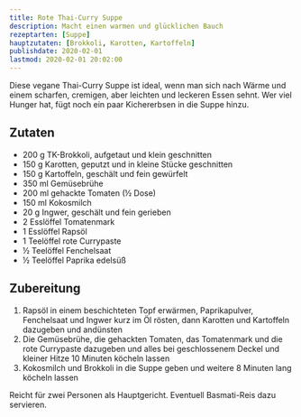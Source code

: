 ```yaml
---
title: Rote Thai-Curry Suppe
description: Macht einen warmen und glücklichen Bauch
rezeptarten: [Suppe]
hauptzutaten: [Brokkoli, Karotten, Kartoffeln]
publishdate: 2020-02-01
lastmod: 2020-02-01 20:02:00
---
```


Diese vegane Thai-Curry Suppe ist ideal, wenn man sich nach Wärme und einem scharfen, cremigen, aber leichten und leckeren Essen sehnt. Wer viel Hunger hat, fügt noch ein paar Kichererbsen in die Suppe hinzu.


## Zutaten

- 200 g TK-Brokkoli, aufgetaut und klein geschnitten
- 150 g Karotten, geputzt und in kleine Stücke geschnitten
- 150 g Kartoffeln, geschält und fein gewürfelt
- 350 ml Gemüsebrühe
- 200 ml gehackte Tomaten (½ Dose)
- 150 ml Kokosmilch
- 20 g Ingwer, geschält und fein gerieben
- 2 Esslöffel Tomatenmark
- 1 Esslöffel Rapsöl
- 1 Teelöffel rote Currypaste
- ½ Teelöffel Fenchelsaat
- ½ Teelöffel Paprika edelsüß


## Zubereitung

1. Rapsöl in einem beschichteten Topf erwärmen, Paprikapulver, Fenchelsaat und Ingwer kurz im Öl rösten, dann Karotten und Kartoffeln dazugeben und andünsten
2. Die Gemüsebrühe, die gehackten Tomaten, das Tomatenmark und die rote Currypaste dazugeben und alles bei geschlossenem Deckel und kleiner Hitze 10 Minuten köcheln lassen
3. Kokosmilch und Brokkoli in die Suppe geben und weitere 8 Minuten lang köcheln lassen

Reicht für zwei Personen als Hauptgericht. Eventuell Basmati-Reis dazu servieren.
